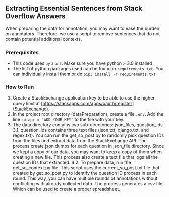 ## Extracting Essential Sentences from Stack Overflow Answers

When preparing the data for annotation, you may want to ease the burden on annotators. Therefore, we use a script to remove sentences that do not contain potential additional contexts.

### Prerequisites

* This code uses `python3`. Make sure you have python > 3.0 installed
* The list of python packages used can be found in `requirements.txt`. You can individually install them or do `pip3 install -r requirements.txt`

### How to Run

1. Create a StackExchange application key to be able to use the higher query limit at [https://stackapps.com/apps/oauth/register](StackExchange). 
2. In the project root directory (dataPreparation), create a file `.env`. Add the line `so-api = 'ADD_YOUR_KEY'` to the file with your key.
3. The data directory contains two sub-directories: json_files, question_ids.
    3.1. question_ids contains three text files (json.txt, django.txt, and regex.txt). You can run the get_so_post.py to randomly pick question IDs from the files and extract data from the StackExchange API. The process create json dumps for each question in json_file directory. Since we kept a copy of our data, you may want to keep a copy of them when creating a new file. This process also create a text file that logs all the question IDs that extracted.
    4.2. To prepare data, run the get_so_context.py file. This script uses the current_so_post.txt file that created by get_so_post.py to identify the question ID process in each round. This way, you can have multiple rounds of annotations without conflicting with already collected data. The process generates a csv file. Which can be used to create a proper spreadsheet.  

